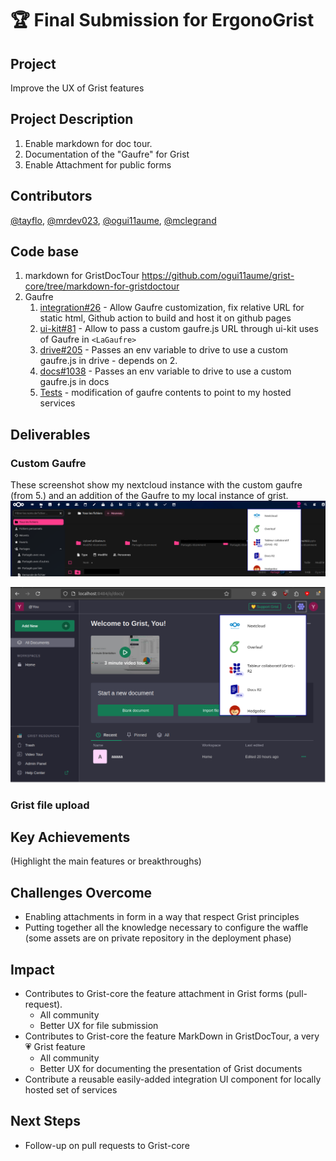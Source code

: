 # 🏆 Final Submission for ErgonoGrist

## Project
Improve the UX of Grist features

## Project Description
1. Enable markdown for doc tour.
2. Documentation of the "Gaufre" for Grist
3. Enable Attachment for public forms


## Contributors
<a href="https://github.com/tayflo">@tayflo</a>, <a href="https://github.com/mrdev023">@mrdev023</a>, <a href="https://github.com/ogui11aume">@ogui11aume</a>, <a href="https://github.com/mclegrand">@mclegrand</a>

## Code base
1. markdown for GristDocTour https://github.com/ogui11aume/grist-core/tree/markdown-for-gristdoctour
2. Gaufre
   1. [integration#26](https://github.com/suitenumerique/integration/pull/26) - Allow Gaufre customization, fix relative URL for static html, Github action to build and host it on github pages
   2. [ui-kit#81](https://github.com/suitenumerique/ui-kit/pull/81) - Allow to pass a custom gaufre.js URL through ui-kit uses of Gaufre in `<LaGaufre>`
   3. [drive#205](https://github.com/suitenumerique/drive/pull/205) - Passes an env variable to drive to use a custom gaufre.js in drive - depends on 2.
   4. [docs#1038](https://github.com/suitenumerique/docs/pull/1038) - Passes an env variable to drive to use a custom gaufre.js in docs
   5. [Tests](https://github.com/suitenumerique/integration/commit/266a7af9c7fcd1e3bce85ca09a4dfa8c556965a3) - modification of gaufre contents to point to my hosted services

## Deliverables 

### Custom Gaufre

These screenshot show my nextcloud instance with the custom gaufre (from 5.) and an addition of the Gaufre to my local instance of grist.
![Nextcloud, with a custom Gaufre](assets/nextcloud.png)

![Grist, with a custom Gaufre](assets/gristgaufre.png)

### Grist file upload


## Key Achievements
(Highlight the main features or breakthroughs)

## Challenges Overcome
* Enabling attachments in form in a way that respect Grist principles
* Putting together all the knowledge necessary to configure the waffle (some assets are on private repository in the deployment phase)

## Impact
* Contributes to Grist-core the feature attachment in Grist forms (pull-request). 
  * All community
  * Better UX for file submission
* Contributes to Grist-core the feature MarkDown in GristDocTour, a very 💗 Grist feature
  * All community
  * Better UX for documenting the presentation of Grist documents
* Contribute a reusable easily-added integration UI component for locally hosted set of services

## Next Steps
* Follow-up on pull requests to Grist-core

